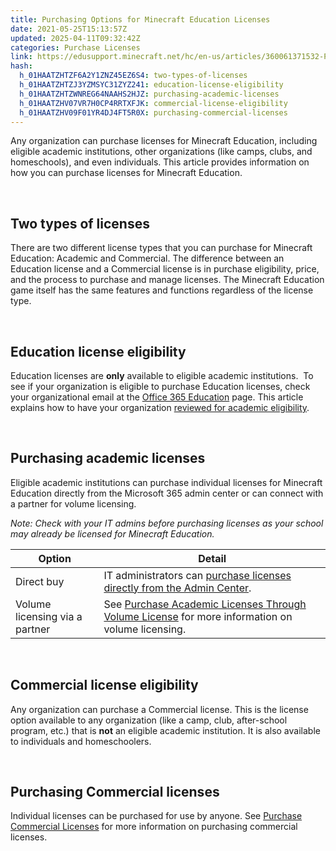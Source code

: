 ```yaml
---
title: Purchasing Options for Minecraft Education Licenses
date: 2021-05-25T15:13:57Z
updated: 2025-04-11T09:32:42Z
categories: Purchase Licenses
link: https://edusupport.minecraft.net/hc/en-us/articles/360061371532-Purchasing-Options-for-Minecraft-Education-Licenses
hash:
  h_01HAATZHTZF6A2Y1ZNZ45EZ6S4: two-types-of-licenses
  h_01HAATZHTZJ3YZMSYC31ZYZ241: education-license-eligibility
  h_01HAATZHTZWNREG64NAAHS2HJZ: purchasing-academic-licenses
  h_01HAATZHV07VR7H0CP4RRTXFJK: commercial-license-eligibility
  h_01HAATZHV09F01YR4DJ4FT5R0X: purchasing-commercial-licenses
---
```


Any organization can purchase licenses for Minecraft Education, including eligible academic institutions, other organizations (like camps, clubs, and homeschools), and even individuals. This article provides information on how you can purchase licenses for Minecraft Education. 

 

## Two types of licenses

There are two different license types that you can purchase for Minecraft Education: Academic and Commercial. The difference between an Education license and a Commercial license is in purchase eligibility, price, and the process to purchase and manage licenses. The Minecraft Education game itself has the same features and functions regardless of the license type.

 

## Education license eligibility

Education licenses are **only** available to eligible academic institutions.  To see if your organization is eligible to purchase Education licenses, check your organizational email at the [Office 365 Education](https://www.microsoft.com/en-us/education/products/office) page. This article explains how to have your organization [reviewed for academic eligibility](https://learn.microsoft.com/en-us/microsoft-365/commerce/subscriptions/verify-academic-eligibility?view=o365-worldwide).

 

## Purchasing academic licenses

Eligible academic institutions can purchase individual licenses for Minecraft Education directly from the Microsoft 365 admin center or can connect with a partner for volume licensing.

*Note: Check with your IT admins before purchasing licenses as your school may already be licensed for Minecraft Education.*

| **Option** | **Detail** |
|----|----|
| Direct buy | IT administrators can [purchase licenses directly from the Admin Center](./Purchase-Academic-Licenses-Directly.md).  |
| Volume licensing via a partner | See [Purchase Academic Licenses Through Volume License](https://www.microsoft.com/en-us/licensing/licensing-programs/licensing-for-industries?rtc=1&activetab=licensing-for-industries-pivot:primaryr3) for more information on volume licensing. |

 

## Commercial license eligibility

Any organization can purchase a Commercial license. This is the license option available to any organization (like a camp, club, after-school program, etc.) that is **not** an eligible academic institution. It is also available to individuals and homeschoolers.

 

## Purchasing Commercial licenses

Individual licenses can be purchased for use by anyone. See [Purchase Commercial Licenses](./Purchase-Commercial-Licenses.md) for more information on purchasing commercial licenses.
